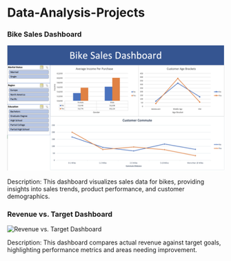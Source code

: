 # Data-Analysis-Projects

### Bike Sales Dashboard

![Bike Sales Dashboard](Excel/Bike-Sales-Dashboard/BikeSalesImage.png)

Description: This dashboard visualizes sales data for bikes, providing insights into sales trends, product performance, and customer demographics.

### Revenue vs. Target Dashboard

![Revenue vs. Target Dashboard]([images/RevenueVrsTargetImage.png](https://github.com/Retr0981/Data-Analysis-Projects/blob/main/Excel/RevenueVrsTarget-Dashboard/RevenueVrsTargetImage.png))

Description: This dashboard compares actual revenue against target goals, highlighting performance metrics and areas needing improvement.
